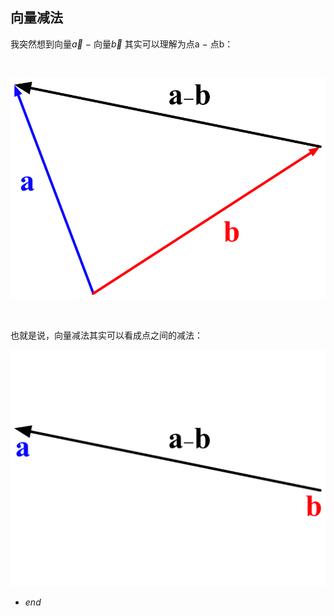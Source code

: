 向量减法
------

我突然想到向量$\vec{a}$ $-$ 向量$\vec{b}$ 其实可以理解为点$\text{a}$ $-$ 点$\text{b}$：

<br>

![vector](/img/posts-img/a-b_tri.png)

<br>

也就是说，向量减法其实可以看成点之间的减法：

![point](/img/posts-img/a-b_poi.png)

* *end*